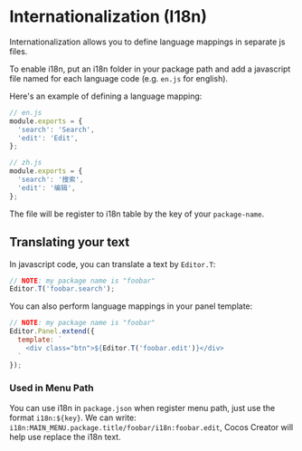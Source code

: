 # Internationalization (I18n)

Internationalization allows you to define language mappings in separate js files.

To enable i18n, put an i18n folder in your package path and add a javascript file named for each language code (e.g. `en.js` for english).

Here's an example of defining a language mapping:

```javascript
// en.js
module.exports = {
  'search': 'Search',
  'edit': 'Edit',
};

// zh.js
module.exports = {
  'search': '搜索',
  'edit': '编辑',
};
```

The file will be register to i18n table by the key of your `package-name`.

## Translating your text

In javascript code, you can translate a text by `Editor.T`:

```javascript
// NOTE: my package name is "foobar"
Editor.T('foobar.search');
```

You can also perform language mappings in your panel template:

```javascript
// NOTE: my package name is "foobar"
Editor.Panel.extend({
  template: `
    <div class="btn">${Editor.T('foobar.edit')}</div>
  `
});
```

### Used in Menu Path

You can use i18n in `package.json` when register menu path, just use the format `i18n:${key}`. We can write: `i18n:MAIN_MENU.package.title/foobar/i18n:foobar.edit`, Cocos Creator will help use replace the i18n text.
